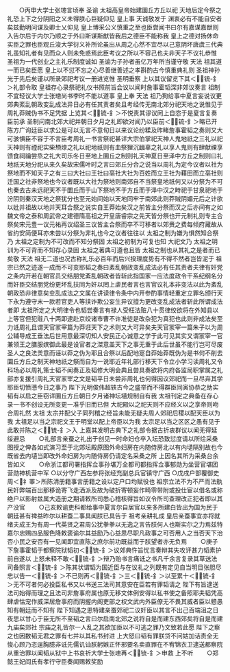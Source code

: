<!-- { "loadSidebar": true } -->
　　○丙申大学士张璁言顷奉  圣谕  太祖高皇帝始建圜丘方丘以祀  天地后定今祭之礼恐上下之分阴阳之义未得朕心巨疑仰见  皇上事  天诚敬发于  渊衷必有不能自安者矣兹勤明问谋及卿士乂仰见  皇上博采公义慎重之至也臣尝闻书曰尔有嘉谋嘉猷则入告尔后于内尔乃顺之于外曰斯谋斯猷皆我后之德臣不能称我  皇上之德对扬休命实臣之罪也臣观丘浚大学衍义补所论虽出从周之心然不宜尽以己意阴坏唐虞三代典礼虽知礼者有见而众人则未免惑焉此臣考议之所以不容己也夫非天子不议礼恭惟  圣祖为一代创业之主礼乐制度诚如  圣谕为子孙者虽亿万年所当谨守敬  天法  祖其道一而已矣臣愿  皇上以不愆不忘之心尽善继善述之孝斟酌古今慎重典礼则  圣祖神孙光于先后矣谨以所录郊祀考议一册进览惟  圣明垂察  上以其议留览下其＜锍-釒＞礼部令取  皇祖存心录祭祀礼仪书照前旨会议以闻时詹事霍韬深非郊议奏言  祖制不宜轻议大学士张璁尚书李时不能以道事  皇上奉  天法  祖乃狥给事中夏言妄说议更郊典紊乱朝政变乱成法异日必有任其责者矣且考经传无南北郊分祀天地之说惟见于周礼莽贼伪书不足凭据  上览其＜锍-釒＞不悦责其谬议罔上自恣于是夏言复奏臣前承  圣制问南北郊大祀并朝日夕月之礼即欲对闻乃以臣前＜锍-釒＞略已开陈方广询廷臣以求公是可以无言不意旬日以来议论纷糅及昨睹詹事霍韬之奏则又大可骇惧臣不容于不言臣考周礼一书言祭祀甚详大宗伯掌祀天神人鬼地祇之三礼以祀天神则有禋祀实柴槱燎之礼以祀地祇则有血祭狸沉疈辜之礼以享人鬼则有肆献祼享馈食祠禴尝烝之礼大司乐冬日至地上圜丘之制则礼天神夏日至泽中方丘之制则曰礼地祇天地分祀从来久矣故宋儒叶时之言曰郊丘分合之说当以周礼为定今议者以社为祭地而不知天子之有三曰大社曰王社曰亳社大社为百姓而立王社为藉田而立亳社则迁国之社非祭地也今议者既以大社为祭地则南郊自不当祭皇地祇何又以分祭为不可也秦去古未远祀天不于圜丘而于山下祭地不于方丘而于泽中汉之畤祀于甘泉祀地于汾阴则秦汉天地之祭犹分也至元始间始以天地同牢于南郊此则莽贼阴媚元后之计欲以妣并祖故以地并天耳合祭之说实自王莽始矣汉之前皆主分祭而汉之后亦间有之如魏文帝之泰和周武帝之建德隋高祖之开皇唐睿宗之先天皆分祭也开元制礼则专主合祭矣宋元豊一议元祐再议绍圣三议皆主合祭而卒不可移者以郊赉之费每倾府藏故从省约安简便耳亦未尝以分祭为非礼也今之议者往往以  太祖之制为嫌为惧然知合祭乃  太祖之定制为不可改而不知分祭固  太祖之初制为可复也知  大祀文乃  太祖之明训为不可背而不知存心录固  太祖之著典可遵也且皆  太祖之制也从其礼之是者而已矣敬  天法  祖无二道也况古称礼乐必百年而后兴揆理度势有不得不然者岂皆泥于  祖宗已然之迹遂一成而不可变耶韬之奏曰紊乱朝政变乱成法必有任其责者夫律有奸党之条内开若在朝官员交结朋党紊乱朝政者皆斩此指国家一应法度政令干系纪纲名分而奸臣交结朋党纷更坏乱扶同为奸以罔上虐民者言也言官议礼本非变法以此为紊乱朝政恐非律意矣变乱成法之文属在讲读律令条中内开参酌事情轻重定立罪名颁行天下永为遵守末一款若官吏人等挟诈欺公妄生异议擅为更改变乱成法者斩此所谓成法者即  太祖所定之大明律令也韬尝奏言有禄人受枉法赃八十贯律绞欲将在外知县以上等官但犯赃八十两即逮赴京绞诸市曹不许准徒是改杂犯为真犯也此则非成法矣至力诋周礼且谓天官冡宰篇为莽诳天下之术则又大可异矣夫天官冡宰一篇朱子以为周公辅导成王垂法后世用意最深切知人安民正心诚意之学于此可见其实又谓冡宰一官兼领王之膳服嫔御此最是设官者之滐意盖天下之事无重于此后世虽不能行岂可尽废圣人之良法羙意而诬以莽之伪为耶且合祭以后配地寔自莽始莽既伪为是书何不削去圜丘方丘之制天神地祇之祭而自为一说耶近年礼部行移天下令立小学习读周礼又令科场必以周礼策士韬不闻奏正及韬修大明会典且尝具奏欲将内府各监局职掌属之礼部亦复援引周礼天官冡宰之文是韬平日未尝非周礼也何得因议郊祀而一旦尽弃其学耶臣切愤懑今日之事乃  陛下光明俊伟超轶古今之盛举而不得群臣同寅协恭之助实韬有以启之臣窃详圜丘方丘朝日夕月诸神坛壝规制自有我  太祖刊定之典备在存心录一书不创设无所变更一准乎旧而已但  大祀殿以之祀天则不应经义以之享帝则吻合周礼然  太祖  太宗并配父子同列稽之经旨未能无疑夫周人郊祀后稷以配天臣以为我  太祖足以当之宗祀文王于明堂以配上帝臣以为我  太宗足以当之区区之愚有见于此敢并陈之＜锍-釒＞入  上嘉其发明古典下之礼部令据古折衷群议以闻无得延绥避忌
　　○礼部言亲蚕之礼出于创见一时命妇仓卒入坛恐致愆度请以所绘采桑图授之俾各如式演习至于北郊坛殿原图外命妇房在内随侍房北以有内壝隔别故也今既省去内壝当即改外命妇房为内随侍房仍请定名采桑之所  上因名其所为采桑台余皆如义
　　○命浙江都司署指挥佥事孙堪万全都司都指挥佥事郁勋为坐营官堪团营勋神机营中军
○以分守广西左参将张经充副总兵官镇守广西
○戊戌户部覆御史周＜礻睪＞所陈清册籍事言册籍之设以定户口均赋役也  祖宗立法不为不严而法骫民奸弊端百出那移诡寄飞走洒派及故为破折寄顿妄作畸零带附或投仕宦以借名或称绝户以影射兹属大造册之期请敕所司悉心稽核得旨如议令所司查理改正犯者即以其产没官
　　○己亥敕谕吏科都给事中夏言尔自居官以来多所建白皆出为国为民于朝廷甚有禆益昨尔以耕蚕二事具闻朕已具告于  祖考亲耕礼成  皇后亲蚕事宜亦将就绪夫成王为有周一代英贤之君周公犹拳拳以无逸之言告朕何人也斯实尔之力焉兹特嘉尔忠赐四品服色降敕褒谕尔其益励乃心益思尽职凡政事之可否用人之当否天下治否小民之安否有一见闻即宜直陈之庶尔前功既益而于朕望者亦无负焉
　　○庚子下詹事霍韬于都察院狱韬初＜锍-釒＞议郊典忤旨忧言奏辩其失攻讦甚力韬素护前自遂以  上怒未释不敢＜锍-釒＞辩乃贻书言痛诋之书凡千余言复录其草送法司备照言＜锍-釒＞陈其状谓韬为国近臣与在议礼之列既有定见自当明目张胆尽忠以告一＜锍-釒＞不已则再＜锍-釒＞三＜锍-釒＞以至累十＜锍-釒＞无不可者何必投臣私书又以书送三法司其意安在臣若有罪韬请之  陛下有旨逮送法司始得而理之且法司非詹事府属也原无移文体例安得以私书使之备照耶夫韬凭高肆虐怙宠作威深居詹事府而阴握内阁吏部之权文武内外臣僚无不畏其威者臣以戆愚知有朝廷而不知有  陛下知遇之恩特建亲蚕郊祀二议奸臣以其言不出己百端沮之日夜思以甘心于臣无所不至韬之言曰尔启南北郊之说将自是而建东西郊矣将自是而建  九庙矣郊社  宗庙之礼皆尔一人乱之其欲加臣以不可逃之罪乃文致若此愿  陛下之察之也因数韬无君之罪有七并以其私书封进  上大怒曰韬有罪朕贷不问姑加诘责全无悛心顾乃恣逞胸臆非诋先儒讥讪朕躬嫉正怀邪要名卖直罪在不宥锦衣卫逮送都察院从重治罪以闻韬从狱中上书哀祈大学士张璁再＜锍-釒＞申救  上不听
　　○郑懿王妃阎氏有孝行守臣奏闻赐敕奖励
